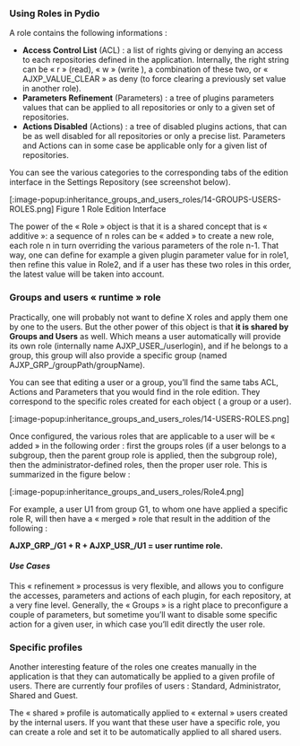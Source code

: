 ### Using Roles in Pydio
A role contains the following informations :

+ **Access Control List** (ACL) : a list of rights giving or denying an access to each repositories defined in the application. Internally, the right string can be « r » (read), « w » (write ), a combination of these two, or « AJXP_VALUE_CLEAR » as deny (to force clearing a previously set value in another role).
+ **Parameters Refinement** (Parameters) : a tree of plugins parameters values that can be applied to all repositories or only to a given set of repositories.
+ **Actions Disabled** (Actions) : a tree of  disabled plugins actions, that can be as well disabled for all repositories or only a precise list.  Parameters and Actions can in some case be applicable only for a given list of repositories.

You can see the various categories to the corresponding tabs of the edition interface in the Settings Repository (see screenshot below).

[:image-popup:inheritance_groups_and_users_roles/14-GROUPS-USERS-ROLES.png]
Figure 1 Role Edition Interface

The power of the « Role » object is that it is a shared concept that is « additive »: a sequence of n roles can be « added » to create a new role, each role n in turn overriding the various parameters of the role n-1.  That way, one can define for example a given plugin parameter value for in role1, then refine this value in Role2, and if a user has these two roles in this order, the latest value will be taken into account.

### Groups and users « runtime » role
Practically, one will probably not want to define X roles and apply them one by one to the users.  But the other power of this object is that **it is shared by Groups and Users** as well. Which means a user automatically will provide its own role (internally name AJXP_USER_/userlogin), and if he belongs to a group, this group will also provide a specific group (named AJXP_GRP_/groupPath/groupName).

You can see that editing a user or a group, you’ll find the same tabs ACL, Actions and Parameters that you would find in the role edition. They correspond to the specific roles created for each object ( a group or a user).

[:image-popup:inheritance_groups_and_users_roles/14-USERS-ROLES.png]

Once configured, the various roles that are applicable to a user will be « added » in the following order : first the groups roles (if a user belongs to a subgroup, then the parent group role is applied, then the subgroup role), then the administrator-defined roles, then the proper user role. This is summarized in the figure below :

[:image-popup:inheritance_groups_and_users_roles/Role4.png]

For example, a user U1 from group G1, to whom one have applied a specific role R, will then have a « merged » role that result in the addition of the following :

**AJXP_GRP_/G1 + R + AJXP_USR_/U1 =  user runtime role.**

#### _Use Cases_

This « refinement » processus is very flexible, and allows you to configure the accesses, parameters and actions of each plugin, for each repository, at a very fine level. Generally, the « Groups » is a right place to preconfigure a couple of parameters, but sometime you’ll want to disable some specific action for a given user, in which case you’ll edit directly the user role.

### Specific profiles
Another interesting feature of the roles one creates manually in the application is that they can automatically be applied to a given profile of users. There are currently four profiles of users : Standard, Administrator, Shared and Guest.

The « shared » profile is automatically applied to « external » users created by the internal users. If you want that these user have a specific role, you can create a role and set it to be  automatically applied to all shared users.